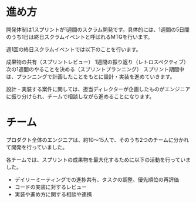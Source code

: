 # 進め方

開発体制は1スプリントが1週間のスクラム開発です。具体的には、1週間の5日間のうち1日は終日スクラムイベントと呼ばれるMTGを行います。

週1回の終日スクラムイベントでは以下のことを行います。

成果物の共有（スプリントレビュー）
1週間の振り返り（レトロスペクティブ）
次の1週間のやることを決める（スプリントプランニング）
スプリント期間中は、プランニングで計画したことをもとに設計・実装を進めていきます。

設計・実装する案件に関しては、担当ディレクターが企画したものがエンジニアに振り分けられ、チームで相談しながら進めることになります。

# チーム

プロダクト全体のエンジニアは、約10〜15人で、そのうち2つのチームに分かれて開発を行っていました。

各チームでは、スプリントの成果物を最大化するために以下の活動を行っていました。

- デイリーミーティングでの進捗共有、タスクの調整、優先順位の再評価
- コードの実装に対するレビュー
- 実装や進め方に関する相談や連携